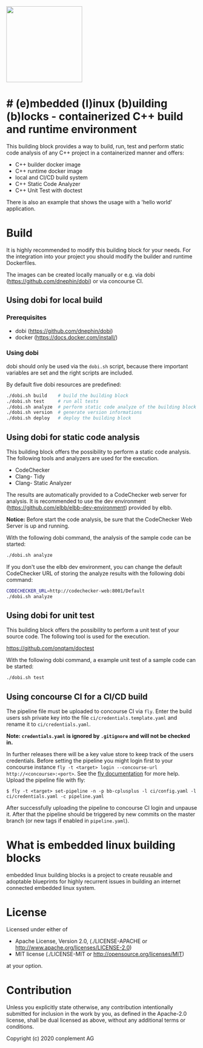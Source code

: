 <img src="https://raw.githubusercontent.com/elbb/bb-buildingblock/master/.assets/logo.png" height="200">

# # (e)mbedded (l)inux (b)uilding (b)locks - containerized C++ build and runtime environment

This building block provides a way to build, run, test and perform static code analysis of any C++ project in a containerized manner and offers:

-   C++ builder docker image
-   C++ runtime docker image
-   local and CI/CD build system
-   C++ Static Code Analyzer
-   C++ Unit Test with doctest

There is also an example that shows the usage with a 'hello world' application.

# Build

It is highly recommended to modify this building block for your needs. For the integration
into your project you should modify the builder and runtime Dockerfiles. 

The images can be created locally manually or e.g. via dobi (<https://github.com/dnephin/dobi>) or via concourse CI.

## Using dobi for local build

### Prerequisites

-   dobi (<https://github.com/dnephin/dobi>)
-   docker (<https://docs.docker.com/install/>)

### Using dobi

dobi should only be used via the `dobi.sh` script, because there important variables are set and the right scripts are included.

By default five dobi resources are predefined:

```sh
./dobi.sh build    # build the building block
./dobi.sh test     # run all tests
./dobi.sh analyze  # perform static code analyze of the building block
./dobi.sh version  # generate version informations
./dobi.sh deploy   # deploy the building block
```

## Using dobi for static code analysis

This building block offers the possibility to perform a static code analysis. The following tools and analyzers are used for the execution.

- CodeChecker
- Clang- Tidy
- Clang- Static Analyzer

The results are automatically provided to a CodeChecker web server for analysis. It is recommended to use the dev environment (<https://github.com/elbb/elbb-dev-environment>) provided by elbb.

**Notice:** Before start the code analysis, be sure that the CodeChecker Web Server is up and running.

With the following dobi command, the analysis of the sample code can be started:

```sh
./dobi.sh analyze
```

If you don't use the elbb dev environment, you can change the default CodeChecker URL of storing the analyze results with the following dobi command:

```sh
CODECHECKER_URL=http://codechecker-web:8001/Default 
./dobi.sh analyze
```

## Using dobi for unit test

This building block offers the possibility to perform a unit test of your source code. The following tool is used for the execution.

<https://github.com/onqtam/doctest>

With the following dobi command, a example unit test of a sample code can be started:

```sh
./dobi.sh test
```

## Using concourse CI for a CI/CD build

The pipeline file must be uploaded to concourse CI via `fly`. 
Enter the build users ssh private key into the file `ci/credentials.template.yaml` and rename it to `ci/credentials.yaml`. 

**Note: `credentials.yaml` is ignored by `.gitignore` and will not be checked in.**

In further releases there will be a key value store to keep track of the users credentials.
Before setting the pipeline you might login first to your concourse instance `fly -t <target> login --concourse-url http://<concourse>:<port>`. See the [fly documentation](https://concourse-ci.org/fly.html) for more help.
Upload the pipeline file with fly:

    $ fly -t <target> set-pipeline -n -p bb-cplusplus -l ci/config.yaml -l ci/credentials.yaml -c pipeline.yaml

After successfully uploading the pipeline to concourse CI login and unpause it. After that the pipeline should be triggered by new commits on the master branch (or new tags if enabled in `pipeline.yaml`).

# What is embedded linux building blocks

embedded linux building blocks is a project to create reusable and
adoptable blueprints for highly recurrent issues in building an internet
connected embedded linux system.

# License

Licensed under either of

-   Apache License, Version 2.0, (./LICENSE-APACHE or <http://www.apache.org/licenses/LICENSE-2.0>)
-   MIT license (./LICENSE-MIT or <http://opensource.org/licenses/MIT>)

at your option.

# Contribution

Unless you explicitly state otherwise, any contribution intentionally
submitted for inclusion in the work by you, as defined in the Apache-2.0
license, shall be dual licensed as above, without any additional terms or
conditions.

Copyright (c) 2020 conplement AG
